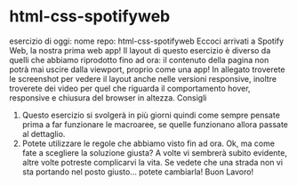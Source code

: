 # html-css-spotifyweb
esercizio di oggi:
nome repo: html-css-spotifyweb
Eccoci arrivati a Spotify Web, la nostra prima web app!
Il layout di questo esercizio è diverso da quelli che abbiamo riprodotto fino ad ora: il contenuto della pagina non potrà mai uscire dalla viewport, proprio come una app!
In allegato troverete le screenshot per vedere il layout anche nelle versioni responsive, inoltre troverete dei video per quel che riguarda il comportamento hover, responsive e chiusura del browser in altezza.
Consigli
1. Questo esercizio si svolgerà in più giorni quindi come sempre pensate prima a far funzionare le macroaree, se quelle funzionano allora passate al dettaglio.
2. Potete utilizzare le regole che abbiamo visto fin ad ora. Ok, ma come fate a scegliere la soluzione giusta? A volte vi sembrerà subito evidente, altre volte potreste complicarvi la vita. Se vedete che una strada non vi sta portando nel posto giusto... potete cambiarla!
Buon Lavoro!
